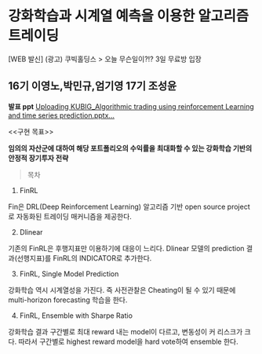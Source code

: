 # 강화학습과 시계열 예측을 이용한 알고리즘 트레이딩
[WEB 발신] (광고) 쿠빅홀딩스 > 오늘 무슨일이?!? 3일 무료방 입장
## 16기 이영노,박민규,엄기영  17기 조성윤

**발표 ppt**
[Uploading KUBIG_Algorithmic trading using reinforcement Learning and time series prediction.pptx…]()

<<구현 목표>>

**임의의 자산군에 대하여 해당 포트폴리오의 수익률을 최대화할 수 있는 강화학습 기반의 안정적 장기투자 전략**

>목차
1. FinRL

Fin은 DRL(Deep Reinforcement Learning) 알고리즘 기반 open source project로 자동화된 트레이딩 매커니즘을 제공한다.

2. Dlinear

기존의 FinRL은 후행지표만 이용하기에 대응이 느리다. Dlinear 모델의 prediction 결과(선행지표)를 FinRL의 INDICATOR로 추가한다.

3. FinRL, Single Model Prediction

강화학습 역시 시계열성을 가진다. 즉 사전관찰은 Cheating이 될 수 있기 때문에 multi-horizon forecasting 학습을 한다.

4. FinRL, Ensemble with Sharpe Ratio

강화학습 결과 구간별로 최대 reward 내는 model이 다르고, 변동성이 커 리스크가 크다. 따라서 구간별로 highest reward model을 hard vote하여 ensemble 한다.
